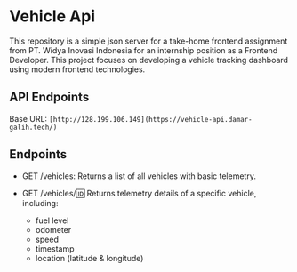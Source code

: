 # Vehicle Api

This repository is a simple json server for a take-home frontend assignment from PT. Widya Inovasi Indonesia for an internship position as a Frontend Developer. This project focuses on developing a vehicle tracking dashboard using modern frontend technologies.

## API Endpoints

Base URL: `[http://128.199.106.149](https://vehicle-api.damar-galih.tech/)`

## Endpoints

- GET /vehicles: Returns a list of all vehicles with basic telemetry.

- GET /vehicles/:id: Returns telemetry details of a specific vehicle, including:
  - fuel level
  - odometer
  - speed
  - timestamp
  - location (latitude & longitude)
